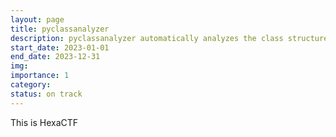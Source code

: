 ```yaml
---
layout: page
title: pyclassanalyzer
description: pyclassanalyzer automatically analyzes the class structure of a Python project and exports the result as a diagram.
start_date: 2023-01-01
end_date: 2023-12-31
img:
importance: 1
category:
status: on track
---
```


This is HexaCTF
